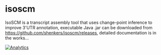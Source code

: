 isoscm
======

IsoSCM is a transcript assembly tool that uses change-point inference to improve 3'UTR annotation, executable Java .jar can be downloaded from https://github.com/shenkers/isoscm/releases, detailed documentation is in the works...

[![Analytics](https://ga-beacon.appspot.com/UA-55176595-1/isoscm/readme?pixel)](https://github.com/shenkers/isoscm/ga-beacon)
